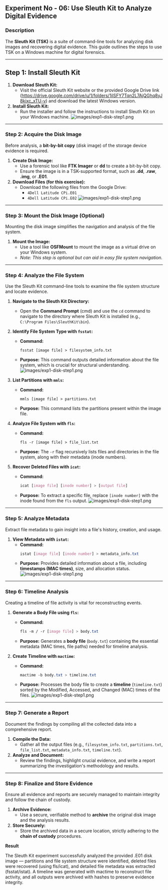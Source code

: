 ## Experiment No - 06: Use Sleuth Kit to Analyze Digital Evidence

### Description
The **Sleuth Kit (TSK)** is a suite of command-line tools for analyzing disk images and recovering digital evidence. This guide outlines the steps to use TSK on a Windows machine for digital forensics.

---

## Step 1: Install Sleuth Kit

1.  **Download Sleuth Kit:**
    * Visit the official Sleuth Kit website or the provided Google Drive link (https://drive.google.com/drive/u/1/folders/1ilSFY7Tqn2L7AjQGhq8yJ8kixc_xTU-v) and download the latest Windows version.
2.  **Install Sleuth Kit:**
    * Run the installer and follow the instructions to install Sleuth Kit on your Windows machine.
![images/exp1-disk-step1.png](https://github.com/Prasadreddy-k/Digital-Forensics-Lab-Experiment/blob/main/images/6.1.jpeg)
---

### Step 2: Acquire the Disk Image

Before analysis, a **bit-by-bit copy** (disk image) of the storage device evidence is required.

1.  **Create Disk Image:**
    * Use a forensic tool like **FTK Imager** or **dd** to create a bit-by-bit copy.
    * Ensure the image is in a TSK-supported format, such as **.dd**, **.raw**, **.img**, or **.E01**.
2.  **Download Files (for this exercise):**
    * Download the following files from the Google Drive:
        * `4Dell Latitude CPi.E01`
        * `4Dell Latitude CPi.E02`
![images/exp1-disk-step1.png](https://github.com/Prasadreddy-k/Digital-Forensics-Lab-Experiment/blob/main/images/6.3.jpeg)
---

### Step 3: Mount the Disk Image (Optional)

Mounting the disk image simplifies the navigation and analysis of the file system.

1.  **Mount the Image:**
    * Use a tool like **OSFMount** to mount the image as a virtual drive on your Windows system.
    * *Note: This step is optional but can aid in easy file system navigation.*

---

### Step 4: Analyze the File System

Use the Sleuth Kit command-line tools to examine the file system structure and locate evidence.

1.  **Navigate to the Sleuth Kit Directory:**
    * Open the **Command Prompt** (cmd) and use the `cd` command to navigate to the directory where Sleuth Kit is installed (e.g., `C:\Program Files\SleuthKit\bin`).

2.  **Identify File System Type with `fsstat`:**
    * **Command:**
        ```arduino
        fsstat [image file] > filesystem_info.txt
        ```
    * **Purpose:** This command outputs detailed information about the file system, which is crucial for structural understanding.
![images/exp1-disk-step1.png](https://github.com/Prasadreddy-k/Digital-Forensics-Lab-Experiment/blob/main/images/6.4.jpeg)
3.  **List Partitions with `mmls`:**
    * **Command:**
        ```arduino
        mmls [image file] > partitions.txt
        ```
    * **Purpose:** This command lists the partitions present within the image file.

4.  **Analyze File System with `fls`:**
    * **Command:**
        ```arduino
        fls -r [image file] > file_list.txt
        ```
    * **Purpose:** The `-r` flag recursively lists files and directories in the file system, along with their metadata (inode numbers).

5.  **Recover Deleted Files with `icat`:**
    * **Command:**
        ```css
        icat [image file] [inode number] > [output file]
        ```
    * **Purpose:** To extract a specific file, replace `[inode number]` with the inode found from the `fls` output.
![images/exp1-disk-step1.png](https://github.com/Prasadreddy-k/Digital-Forensics-Lab-Experiment/blob/main/images/6.5.jpeg)
---

### Step 5: Analyze Metadata

Extract file metadata to gain insight into a file's history, creation, and usage.

1.  **View Metadata with `istat`:**
    * **Command:**
        ```css
        istat [image file] [inode number] > metadata_info.txt
        ```
    * **Purpose:** Provides detailed information about a file, including **timestamps (MAC times)**, size, and allocation status.
![images/exp1-disk-step1.png](https://github.com/Prasadreddy-k/Digital-Forensics-Lab-Experiment/blob/main/images/6.2.jpeg)
---

### Step 6: Timeline Analysis

Creating a timeline of file activity is vital for reconstructing events.

1.  **Generate a Body File using `fls`:**
    * **Command:**
        ```css
        fls -m / -r [image file] > body.txt
        ```
    * **Purpose:** Generates a **body file** (`body.txt`) containing the essential metadata (MAC times, file paths) needed for timeline analysis.

2.  **Create Timeline with `mactime`:**
    * **Command:**
        ```css
        mactime -b body.txt > timeline.txt
        ```
    * **Purpose:** Processes the body file to create a **timeline** (`timeline.txt`) sorted by the Modified, Accessed, and Changed (MAC) times of the files.
![images/exp1-disk-step1.png](https://github.com/Prasadreddy-k/Digital-Forensics-Lab-Experiment/blob/main/images/6.7.jpeg)
---

### Step 7: Generate a Report

Document the findings by compiling all the collected data into a comprehensive report.

1.  **Compile the Data:**
    * Gather all the output files (e.g., `filesystem_info.txt`, `partitions.txt`, `file_list.txt`, `metadata_info.txt`, `timeline.txt`).
2.  **Analyze and Document:**
    * Review the findings, highlight crucial evidence, and write a report summarizing the investigation's methodology and results.

---

### Step 8: Finalize and Store Evidence

Ensure all evidence and reports are securely managed to maintain integrity and follow the chain of custody.

1.  **Archive Evidence:**
    * Use a secure, verifiable method to **archive** the original disk image and the analysis results.
2.  **Store Securely:**
    * Store the archived data in a secure location, strictly adhering to the **chain of custody** procedures.

**Result**

The Sleuth Kit experiment successfully analyzed the provided .E01 disk image — partitions and file system structure were identified, deleted files were recovered (using fls/icat), and detailed file metadata was extracted (fsstat/istat). A timeline was generated with mactime to reconstruct file activity, and all outputs were archived with hashes to preserve evidence integrity.
